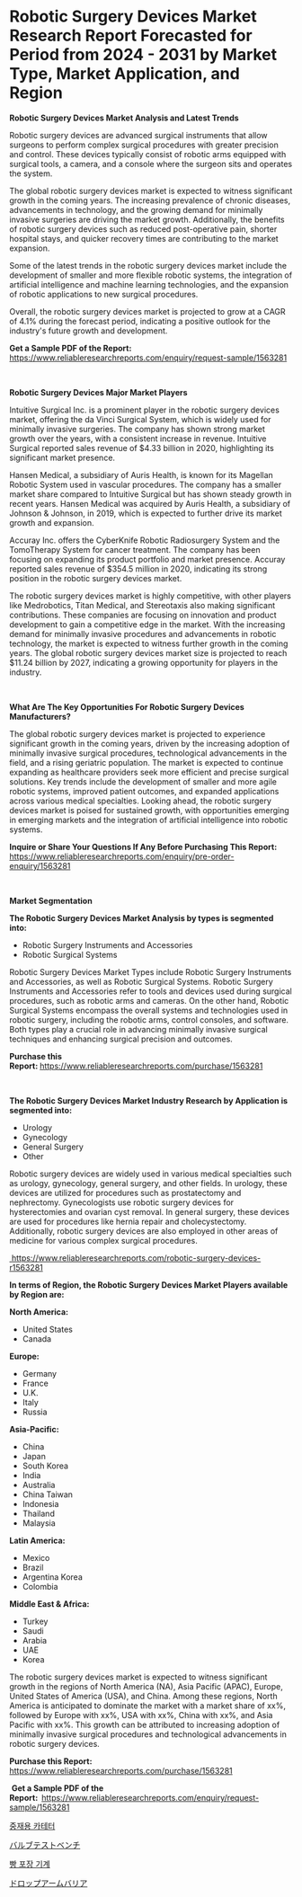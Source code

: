 <p><h1>Robotic Surgery Devices Market Research Report Forecasted for Period from 2024 -  2031 by Market Type, Market Application, and Region</h1></p><p><strong>Robotic Surgery Devices Market Analysis and Latest Trends</strong></p>
<p><p>Robotic surgery devices are advanced surgical instruments that allow surgeons to perform complex surgical procedures with greater precision and control. These devices typically consist of robotic arms equipped with surgical tools, a camera, and a console where the surgeon sits and operates the system.</p><p>The global robotic surgery devices market is expected to witness significant growth in the coming years. The increasing prevalence of chronic diseases, advancements in technology, and the growing demand for minimally invasive surgeries are driving the market growth. Additionally, the benefits of robotic surgery devices such as reduced post-operative pain, shorter hospital stays, and quicker recovery times are contributing to the market expansion.</p><p>Some of the latest trends in the robotic surgery devices market include the development of smaller and more flexible robotic systems, the integration of artificial intelligence and machine learning technologies, and the expansion of robotic applications to new surgical procedures.</p><p>Overall, the robotic surgery devices market is projected to grow at a CAGR of 4.1% during the forecast period, indicating a positive outlook for the industry's future growth and development.</p></p>
<p><strong>Get a Sample PDF of the Report:&nbsp;</strong> <a href="https://www.reliableresearchreports.com/enquiry/request-sample/1563281">https://www.reliableresearchreports.com/enquiry/request-sample/1563281</a></p>
<p>&nbsp;</p>
<p><strong>Robotic Surgery Devices Major Market Players</strong></p>
<p><p>Intuitive Surgical Inc. is a prominent player in the robotic surgery devices market, offering the da Vinci Surgical System, which is widely used for minimally invasive surgeries. The company has shown strong market growth over the years, with a consistent increase in revenue. Intuitive Surgical reported sales revenue of $4.33 billion in 2020, highlighting its significant market presence.</p><p>Hansen Medical, a subsidiary of Auris Health, is known for its Magellan Robotic System used in vascular procedures. The company has a smaller market share compared to Intuitive Surgical but has shown steady growth in recent years. Hansen Medical was acquired by Auris Health, a subsidiary of Johnson & Johnson, in 2019, which is expected to further drive its market growth and expansion.</p><p>Accuray Inc. offers the CyberKnife Robotic Radiosurgery System and the TomoTherapy System for cancer treatment. The company has been focusing on expanding its product portfolio and market presence. Accuray reported sales revenue of $354.5 million in 2020, indicating its strong position in the robotic surgery devices market.</p><p>The robotic surgery devices market is highly competitive, with other players like Medrobotics, Titan Medical, and Stereotaxis also making significant contributions. These companies are focusing on innovation and product development to gain a competitive edge in the market. With the increasing demand for minimally invasive procedures and advancements in robotic technology, the market is expected to witness further growth in the coming years. The global robotic surgery devices market size is projected to reach $11.24 billion by 2027, indicating a growing opportunity for players in the industry.</p></p>
<p>&nbsp;</p>
<p><strong>What Are The Key Opportunities For Robotic Surgery Devices Manufacturers?</strong></p>
<p><p>The global robotic surgery devices market is projected to experience significant growth in the coming years, driven by the increasing adoption of minimally invasive surgical procedures, technological advancements in the field, and a rising geriatric population. The market is expected to continue expanding as healthcare providers seek more efficient and precise surgical solutions. Key trends include the development of smaller and more agile robotic systems, improved patient outcomes, and expanded applications across various medical specialties. Looking ahead, the robotic surgery devices market is poised for sustained growth, with opportunities emerging in emerging markets and the integration of artificial intelligence into robotic systems.</p></p>
<p><strong>Inquire or Share Your Questions If Any Before Purchasing This Report:</strong> <a href="https://www.reliableresearchreports.com/enquiry/pre-order-enquiry/1563281">https://www.reliableresearchreports.com/enquiry/pre-order-enquiry/1563281</a></p>
<p>&nbsp;</p>
<p><strong>Market Segmentation</strong></p>
<p><strong>The Robotic Surgery Devices Market Analysis by types is segmented into:</strong></p>
<p><ul><li>Robotic Surgery Instruments and Accessories</li><li>Robotic Surgical Systems</li></ul></p>
<p><p>Robotic Surgery Devices Market Types include Robotic Surgery Instruments and Accessories, as well as Robotic Surgical Systems. Robotic Surgery Instruments and Accessories refer to tools and devices used during surgical procedures, such as robotic arms and cameras. On the other hand, Robotic Surgical Systems encompass the overall systems and technologies used in robotic surgery, including the robotic arms, control consoles, and software. Both types play a crucial role in advancing minimally invasive surgical techniques and enhancing surgical precision and outcomes.</p></p>
<p><strong>Purchase this Report:&nbsp;</strong><a href="https://www.reliableresearchreports.com/purchase/1563281">https://www.reliableresearchreports.com/purchase/1563281</a></p>
<p>&nbsp;</p>
<p><strong>The Robotic Surgery Devices Market Industry Research by Application is segmented into:</strong></p>
<p><ul><li>Urology</li><li>Gynecology</li><li>General Surgery</li><li>Other</li></ul></p>
<p><p>Robotic surgery devices are widely used in various medical specialties such as urology, gynecology, general surgery, and other fields. In urology, these devices are utilized for procedures such as prostatectomy and nephrectomy. Gynecologists use robotic surgery devices for hysterectomies and ovarian cyst removal. In general surgery, these devices are used for procedures like hernia repair and cholecystectomy. Additionally, robotic surgery devices are also employed in other areas of medicine for various complex surgical procedures.</p></p>
<p><a href="https://www.reliableresearchreports.com/robotic-surgery-devices-r1563281">&nbsp;https://www.reliableresearchreports.com/robotic-surgery-devices-r1563281</a></p>
<p><strong>In terms of Region, the Robotic Surgery Devices Market Players available by Region are:</strong></p>
<p>
    <p> <strong> North America: </strong>
        <ul>
            <li>United States</li>
            <li>Canada</li>
        </ul>
        </p> 
    <p> <strong> Europe: </strong>
        <ul>
            <li>Germany</li>
            <li>France</li>
            <li>U.K.</li>
            <li>Italy</li>
            <li>Russia</li>
        </ul>
        </p> 
    <p> <strong> Asia-Pacific: </strong>
        <ul>
            <li>China</li>
            <li>Japan</li>
            <li>South Korea</li>
            <li>India</li>
            <li>Australia</li>
            <li>China Taiwan</li>
            <li>Indonesia</li>
            <li>Thailand</li>
            <li>Malaysia</li>
        </ul>
        </p> 
    <p> <strong> Latin America: </strong>
        <ul>
            <li>Mexico</li>
            <li>Brazil</li>
            <li>Argentina Korea</li>
            <li>Colombia</li>
        </ul>
        </p> 
    <p> <strong> Middle East & Africa: </strong>
        <ul>
            <li>Turkey</li>
            <li>Saudi</li>
            <li>Arabia</li>
            <li>UAE</li>
            <li>Korea</li>
        </ul>
    </p>
    </p>
<p><p>The robotic surgery devices market is expected to witness significant growth in the regions of North America (NA), Asia Pacific (APAC), Europe, United States of America (USA), and China. Among these regions, North America is anticipated to dominate the market with a market share of xx%, followed by Europe with xx%, USA with xx%, China with xx%, and Asia Pacific with xx%. This growth can be attributed to increasing adoption of minimally invasive surgical procedures and technological advancements in robotic surgery devices.</p></p>
<p><strong>Purchase this Report: </strong><a href="https://www.reliableresearchreports.com/purchase/1563281">https://www.reliableresearchreports.com/purchase/1563281</a></p>
<p>&nbsp;<strong>Get a Sample PDF of the Report:&nbsp;&nbsp;</strong><a href="https://www.reliableresearchreports.com/enquiry/request-sample/1563281">https://www.reliableresearchreports.com/enquiry/request-sample/1563281</a></p>
<p><strong></strong></p>
<p><p><a href="https://medium.com/@leonidasalazar756/%EA%B0%84%EC%84%AD%EC%84%B1-%EC%B9%B4%ED%85%8C%ED%84%B0-%EC%8B%9C%EC%9E%A5-%EC%9D%B8%EC%82%AC%EC%9D%B4%ED%8A%B8-%EC%8B%9C%EC%9E%A5-%EB%8F%99%ED%96%A5-%EC%84%B1%EC%9E%A5-2024%EB%85%84%EB%B6%80%ED%84%B0-2031%EB%85%84%EA%B9%8C%EC%A7%80-%EC%98%88%EC%B8%A1%EB%90%9C-%EA%B2%83-61b97d6eebf9">중재용 카테터</a></p><p><a href="https://github.com/leigh4852023/Market-Research-Report-List-1/blob/main/601681547788.md">バルブテストベンチ</a></p><p><a href="https://medium.com/@sherlock567567/%EB%B9%B5-%ED%8F%AC%EC%9E%A5-%EA%B8%B0%EA%B3%84-%EC%8B%9C%EC%9E%A5-%EC%A7%80%ED%91%9C-%ED%95%B4%EB%8F%85-%EC%8B%9C%EC%9E%A5-%EC%A0%90%EC%9C%A0%EC%9C%A8-%ED%8A%B8%EB%A0%8C%EB%93%9C-%EB%B0%8F-%EC%84%B1%EC%9E%A5-%ED%8C%A8%ED%84%B4-18fb87aae6e4">빵 포장 기계</a></p><p><a href="https://github.com/alyle7648/Market-Research-Report-List-1/blob/main/293155747787.md">ドロップアームバリア</a></p></p>